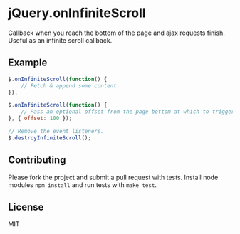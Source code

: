 # jQuery.onInfiniteScroll

Callback when you reach the bottom of the page and ajax requests finish. Useful as an infinite scroll callback.

## Example

````javascript
$.onInfiniteScroll(function() {
    // Fetch & append some content
});

$.onInfiniteScroll(function() {
    // Pass an optional offset from the page bottom at which to trigger the callback.
}, { offset: 100 });

// Remove the event listeners.
$.destroyInfiniteScroll();
````

## Contributing

Please fork the project and submit a pull request with tests. Install node modules `npm install` and run tests with `make test`.

## License

MIT